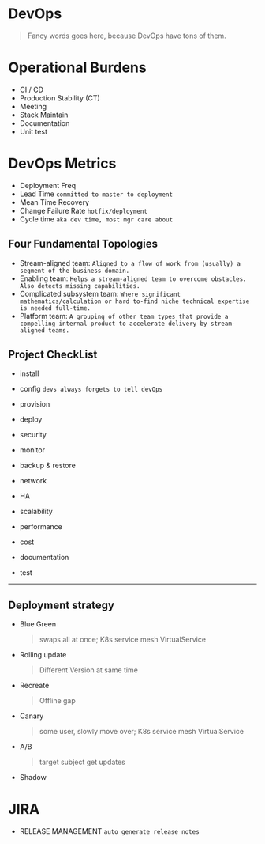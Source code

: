 # DevOps
> Fancy words goes here, because DevOps have tons of them.

# Operational Burdens
- CI / CD
- Production Stability (CT)
- Meeting
- Stack Maintain
- Documentation
- Unit test


# DevOps Metrics
- Deployment Freq
- Lead Time `committed to master to deployment`
- Mean Time Recovery
- Change Failure Rate `hotfix/deployment`
- Cycle time `aka dev time, most mgr care about`

## Four Fundamental Topologies
- Stream-aligned team: `Aligned to a flow of work from (usually) a segment of the business domain.`
- Enabling team: `Helps a stream-aligned team to overcome obstacles. Also detects missing capabilities.`
- Complicated subsystem team: `Where significant mathematics/calculation or hard to-find niche technical expertise is needed full-time.`
- Platform team: `A grouping of other team types that provide a compelling internal product to accelerate delivery by stream-aligned teams.`

## Project CheckList
- install
- config `devs always forgets to tell devOps`
- provision
- deploy

- security
- monitor
- backup & restore

- network
- HA
- scalability
- performance

- cost
- documentation
- test


---
## Deployment strategy
- Blue Green
  > swaps all at once; K8s service mesh VirtualService
- Rolling update
  >  Different Version at same time
- Recreate
  > Offline gap
- Canary
  > some user, slowly move over; K8s service mesh VirtualService
- A/B
  > target subject get updates 
- Shadow


# JIRA
- RELEASE MANAGEMENT `auto generate release notes`


